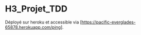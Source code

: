 # H3_Projet_TDD

Déployé sur heroku et accessible via [https://pacific-everglades-65878.herokuapp.com/ping].
